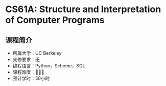# CS61A: Structure and Interpretation of Computer Programs

## 课程简介

- 所属大学：UC Berkeley
- 先修要求：无
- 编程语言：Python，Scheme，SQL
- 课程难度：🌟🌟🌟
- 预计学时：50小时